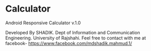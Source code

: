 # Calculator
Android Responsive Calculator v.1.0

Developed By SHADIK.
Dept of Information and Communication Engineering.
University of Rajshahi.
Feel free to contact with me at facebook-
https://www.facebook.com/mdshadik.mahmud.1/
